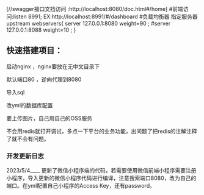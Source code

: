 [//swagger接口文挡访问 :http://localhost:8080/doc.html#/home]
#前端访问:listen       8991;
EX:http://localhost:8991/#/dashboard
#负载均衡器 指定服务器
upstream webservers{
	  server 127.0.0.1:8080 weight=90 ;
	  #server 127.0.0.1:8088 weight=10 ;
	}
## 快速搭建项目：
启动nginx ，nginx要放在无中文目录下

默认端口80 ，逆向代理到8080

导入sql

改yml的数据库配置

要上传图片，自己用自己的OSS服务

不会用redis就打开调试，多点一下平台的业务功能，出问题了把redis的注解注释了就不会有问题。
### 开发更新日志
2023/5/4____ 更新了微信小程序端的代码，若需要使用微信前端小程序需要注册小程序，导入更新的微信小程序代码进行编译，注意搜索端口8080，改为自己的端口。在yml配置自己小程序的Access Key，还有password。
